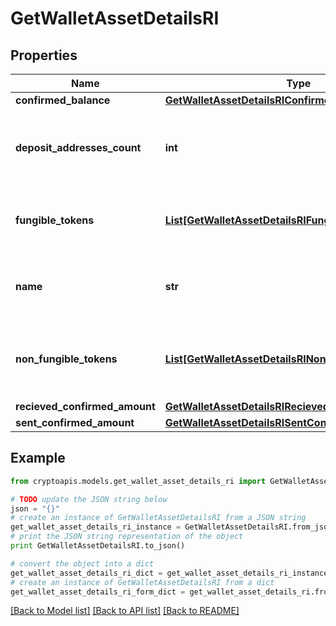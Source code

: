 # GetWalletAssetDetailsRI


## Properties
Name | Type | Description | Notes
------------ | ------------- | ------------- | -------------
**confirmed_balance** | [**GetWalletAssetDetailsRIConfirmedBalance**](GetWalletAssetDetailsRIConfirmedBalance.md) |  | 
**deposit_addresses_count** | **int** | Specifies the count of deposit addresses in the Wallet. | 
**fungible_tokens** | [**List[GetWalletAssetDetailsRIFungibleTokensInner]**](GetWalletAssetDetailsRIFungibleTokensInner.md) | Represents fungible tokens&#39;es detailed information | 
**name** | **str** | Defines the name of the Wallet given to it by the user. | 
**non_fungible_tokens** | [**List[GetWalletAssetDetailsRINonFungibleTokensInner]**](GetWalletAssetDetailsRINonFungibleTokensInner.md) | Represents non-fungible tokens&#39;es detailed information. | 
**recieved_confirmed_amount** | [**GetWalletAssetDetailsRIRecievedConfirmedAmount**](GetWalletAssetDetailsRIRecievedConfirmedAmount.md) |  | 
**sent_confirmed_amount** | [**GetWalletAssetDetailsRISentConfirmedAmount**](GetWalletAssetDetailsRISentConfirmedAmount.md) |  | 

## Example

```python
from cryptoapis.models.get_wallet_asset_details_ri import GetWalletAssetDetailsRI

# TODO update the JSON string below
json = "{}"
# create an instance of GetWalletAssetDetailsRI from a JSON string
get_wallet_asset_details_ri_instance = GetWalletAssetDetailsRI.from_json(json)
# print the JSON string representation of the object
print GetWalletAssetDetailsRI.to_json()

# convert the object into a dict
get_wallet_asset_details_ri_dict = get_wallet_asset_details_ri_instance.to_dict()
# create an instance of GetWalletAssetDetailsRI from a dict
get_wallet_asset_details_ri_form_dict = get_wallet_asset_details_ri.from_dict(get_wallet_asset_details_ri_dict)
```
[[Back to Model list]](../README.md#documentation-for-models) [[Back to API list]](../README.md#documentation-for-api-endpoints) [[Back to README]](../README.md)


